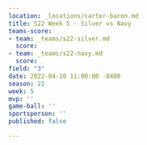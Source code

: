 ```yaml
---
location: _locations/carter-baron.md
title: S22 Week 5 - Silver vs Navy
teams-score:
- team: _teams/s22-silver.md
  score: 
- team: _teams/s22-navy.md
  score: 
field: "3"
date: 2022-04-10 11:00:00 -0400
season: 22
week: 5
mvp: ''
game-ball: ''
sportsperson: ''
published: false

---
```

